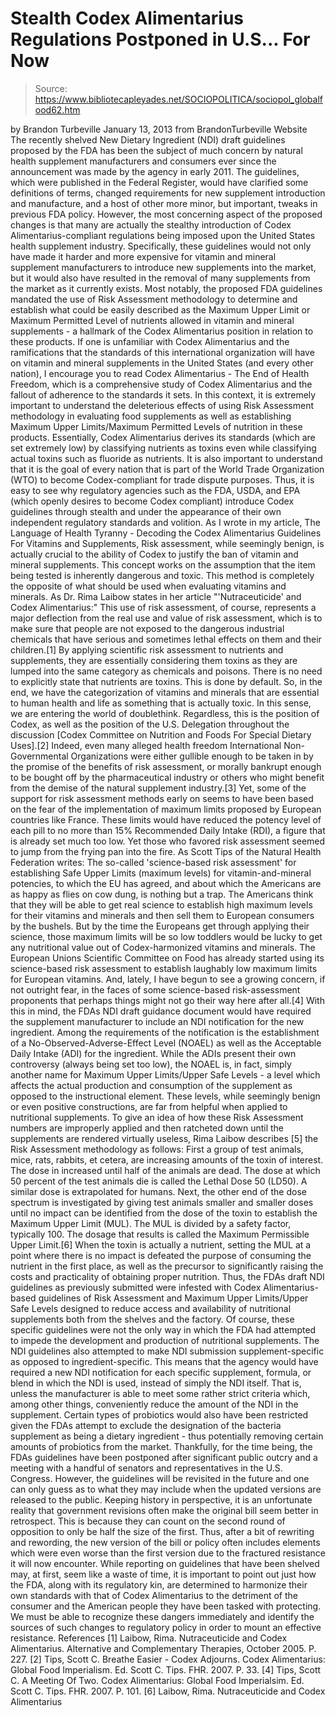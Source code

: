 # Stealth Codex Alimentarius Regulations Postponed in U.S... For Now

> Source: https://www.bibliotecapleyades.net/SOCIOPOLITICA/sociopol_globalfood62.htm

by Brandon Turbeville
January 13, 2013
from
BrandonTurbeville Website
The recently shelved New Dietary
Ingredient (NDI)
draft guidelines proposed by the FDA has been the subject of much
concern by natural health supplement manufacturers and consumers ever
since the announcement was made by the agency in early 2011.
The guidelines, which were
published in the Federal Register, would have clarified some definitions
of terms, changed requirements for new supplement introduction and
manufacture, and a host of other more minor, but important, tweaks in
previous FDA policy.
However, the most concerning aspect of the
proposed changes is that many are actually the stealthy introduction of
Codex Alimentarius-compliant regulations being imposed upon the United
States health supplement industry.
Specifically, these guidelines would not
only have made it harder and more expensive for vitamin and mineral
supplement manufacturers to introduce new supplements into the market,
but it would also have resulted in the removal of many supplements from
the market as it currently exists.
Most notably, the proposed
FDA guidelines mandated the use of Risk Assessment methodology to
determine and establish what could be easily described as the Maximum
Upper Limit or Maximum Permitted Level of nutrients allowed
in vitamin and mineral supplements - a hallmark of
the Codex Alimentarius position in
relation to these products.
If one is unfamiliar with Codex Alimentarius
and the ramifications that the standards of this international
organization will have on vitamin and mineral supplements in the United
States (and every other nation), I encourage you to read
Codex Alimentarius - The End of Health Freedom, which is a
comprehensive study of Codex Alimentarius and the fallout of adherence
to the standards it sets.
In this context, it is extremely important
to understand the deleterious effects of using Risk Assessment
methodology in evaluating food supplements as well as establishing
Maximum Upper Limits/Maximum Permitted Levels of nutrition in these
products.
Essentially, Codex Alimentarius derives its
standards (which are set extremely low) by classifying
nutrients as toxins even while
classifying actual
toxins such as fluoride as nutrients.
It is also important to understand that it
is the goal of every nation that is part of the World Trade Organization
(WTO) to become Codex-compliant for trade dispute purposes.
Thus, it is easy to see why regulatory
agencies such as the FDA, USDA,
and EPA (which openly desires to become Codex compliant) introduce
Codex guidelines through stealth and under the appearance of their own
independent regulatory standards and volition.
As I wrote in my article, The
Language of Health Tyranny - Decoding the Codex Alimentarius Guidelines
For Vitamins and Supplements,
Risk assessment, while seemingly benign, is
actually crucial to the ability of Codex to justify the ban of vitamin
and mineral supplements.
This concept works on the assumption that
the item being tested is inherently dangerous and toxic. This method is
completely the opposite of what should be used when evaluating vitamins
and minerals.
As Dr. Rima Laibow states in her article "'Nutraceuticide'
and Codex Alimentarius:"
This use of risk assessment, of course,
represents a major deflection from the real use and value of risk
assessment, which is to make sure that people are not exposed to the
dangerous industrial chemicals that have serious and sometimes
lethal effects on them and their children.[1]
By applying scientific risk assessment to
nutrients and supplements, they are essentially considering them toxins
as they are lumped into the same category as chemicals and poisons.
There is no need to explicitly state that
nutrients are toxins. This is done by default. So, in the end, we have
the categorization of vitamins and minerals that are essential to human
health and life as something that is actually toxic. In this sense, we
are entering the world of doublethink.
Regardless, this is the position of Codex,
as well as the position of the U.S. Delegation throughout the discussion
[Codex Committee on Nutrition and Foods For Special Dietary Uses].[2]
Indeed, even many alleged health freedom
International Non-Governmental Organizations were either gullible enough
to be taken in by the promise of the benefits of risk assessment, or
morally bankrupt enough to be bought off by the pharmaceutical industry
or others who might benefit from the demise of the natural supplement
industry.[3]
Yet, some of the support for risk assessment
methods early on seems to have been based on the fear of the
implementation of maximum limits proposed by European countries like
France.
These limits would have reduced the potency
level of each pill to no more than 15% Recommended Daily Intake (RDI), a
figure that is already set much too low.
Yet those who favored risk assessment seemed
to jump from the frying pan into the fire. As Scott Tips of the Natural
Health Federation writes:
The so-called 'science-based risk
assessment' for establishing Safe Upper Limits (maximum levels) for
vitamin-and-mineral potencies, to which the EU has agreed, and about
which the Americans are as happy as flies on cow dung, is nothing
but a trap.
The Americans think that they will
be able to get real science to establish high maximum levels for
their vitamins and minerals and then sell them to European consumers
by the bushels.
But by the time the Europeans get
through applying their science, those maximum limits will be so low
toddlers would be lucky to get any nutritional value out of
Codex-harmonized vitamins and minerals. The European Unions
Scientific Committee on Food has already started using its
science-based risk assessment to establish laughably low maximum
limits for European vitamins.
And, lately, I have begun to see a
growing concern, if not outright fear, in the faces of some
science-based risk-assessment proponents that perhaps things might
not go their way here after all.[4]
With this in mind, the FDAs NDI draft
guidance document would have required the supplement manufacturer to
include an NDI notification for the new ingredient.
Among the requirements of the notification
is the establishment of a No-Observed-Adverse-Effect Level (NOAEL)
as well as the Acceptable Daily Intake (ADI)
for the ingredient.
While the ADIs present their own controversy
(always being set too low), the NOAEL is, in fact, simply another name
for Maximum Upper Limits/Upper Safe Levels - a level which affects the
actual production and consumption of the supplement as opposed to the
instructional element.
These levels, while seemingly benign or even
positive constructions, are far from helpful when applied to nutritional
supplements.
To give an idea of how these Risk Assessment
numbers are improperly applied and then ratcheted down until the
supplements are rendered virtually useless, Rima Laibow describes
[5] the Risk Assessment methodology as follows:
First a group of test animals, mice, rats,
rabbits, et cetera, are increasing amounts of the toxin of interest.
The dose in increased until half of the
animals are dead. The dose at which 50 percent of the test animals die
is called the Lethal Dose 50 (LD50). A similar dose is
extrapolated for humans.
Next, the other end of the dose spectrum is
investigated by giving test animals smaller and smaller doses until no
impact can be identified from the dose of the toxin to establish the
Maximum Upper Limit (MUL).
The MUL is divided by a safety factor,
typically 100.
The dosage that results is called the
Maximum Permissible Upper Limit.[6]
When the toxin is actually a nutrient,
setting the MUL at a point where there is no impact is defeated the
purpose of consuming the nutrient in the first place, as well as the
precursor to significantly raising the costs and practicality of
obtaining proper nutrition.
Thus, the FDAs draft NDI guidelines as
previously submitted were infested with Codex Alimentarius-based
guidelines of Risk Assessment and Maximum Upper Limits/Upper Safe
Levels designed to reduce access and availability of
nutritional supplements both from the shelves and the factory.
Of course, these specific guidelines were
not the only way in which the FDA had attempted to impede the
development and production of nutritional supplements.
The NDI guidelines also attempted to make
NDI submission supplement-specific as opposed to ingredient-specific.
This means that the agency would have
required a
new NDI notification for each specific supplement, formula, or blend
in which the NDI is used, instead of simply the NDI itself. That is,
unless the manufacturer is able to meet some rather strict criteria
which, among other things, conveniently reduce the amount of the NDI in
the supplement.
Certain types of probiotics would also have
been restricted given the FDAs attempt to exclude the designation of
the bacteria supplement as being a dietary ingredient - thus potentially
removing certain amounts of probiotics from the market.
Thankfully, for the time being, the FDAs
guidelines have been postponed after significant
public outcry and a meeting with a handful of senators and
representatives in the U.S. Congress.
However, the guidelines will be revisited in
the future and one can only guess as to what they may include when the
updated versions are released to the public.
Keeping history in perspective, it is an
unfortunate reality that government revisions often make the original
bill seem better in retrospect. This is because they can count on the
second round of opposition to only be half the size of the first.
Thus, after a bit of rewriting and
rewording, the new version of the bill or policy often includes elements
which were even worse than the first version due to the fractured
resistance it will now encounter.
While reporting on guidelines that have been
shelved may, at first, seem like a waste of time, it is important to
point out just how the FDA, along with its regulatory kin, are
determined to harmonize their own standards with that of Codex
Alimentarius to the detriment of the consumer and the American people
they have been tasked with protecting.
We must be able to recognize these dangers
immediately and identify the sources of such changes to regulatory
policy in order to mount an effective resistance.
References
[1] Laibow, Rima.
Nutraceuticide and Codex Alimentarius. Alternative and
Complementary Therapies, October 2005. P. 227.
[2] Tips, Scott C.
Breathe Easier - Codex Adjourns. Codex Alimentarius: Global
Food Imperialism. Ed. Scott C. Tips. FHR. 2007. P. 33.
[4] Tips, Scott C.
A Meeting Of Two. Codex Alimentarius: Global Food Imperialsim.
Ed. Scott C. Tips. FHR. 2007. P. 101.
[6]
Laibow, Rima. Nutraceuticide and Codex Alimentarius
